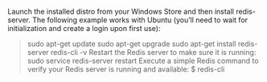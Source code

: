 Launch the installed distro from your Windows Store and then install redis-server. The following example works with Ubuntu (you’ll need to wait for initialization and create a login upon first use):

> sudo apt-get update
> sudo apt-get upgrade
> sudo apt-get install redis-server
> redis-cli -v
> Restart the Redis server to make sure it is running:
> sudo service redis-server restart
> Execute a simple Redis command to verify your Redis server is running and available:
> $ redis-cli
